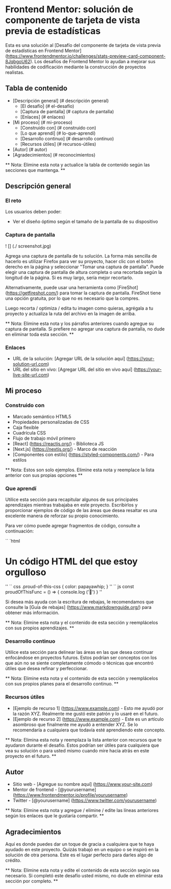 # Frontend Mentor: solución de componente de tarjeta de vista previa de estadísticas

Esta es una solución al [Desafío del componente de tarjeta de vista previa de estadísticas en Frontend Mentor] (https://www.frontendmentor.io/challenges/stats-preview-card-component-8JqbgoU62). Los desafíos de Frontend Mentor lo ayudan a mejorar sus habilidades de codificación mediante la construcción de proyectos realistas.

## Tabla de contenido

- [Descripción general] (# descripción general)
  - [El desafío] (# el-desafío)
  - [Captura de pantalla] (# captura de pantalla)
  - [Enlaces] (# enlaces)
- [Mi proceso] (# mi-proceso)
  - [Construido con] (# construido con)
  - [Lo que aprendí] (# lo-que-aprendí)
  - [Desarrollo continuo] (# desarrollo continuo)
  - [Recursos útiles] (# recursos-útiles)
- [Autor] (# autor)
- [Agradecimientos] (# reconocimientos)

** Nota: Elimine esta nota y actualice la tabla de contenido según las secciones que mantenga. **

## Descripción general

### El reto

Los usuarios deben poder:

- Ver el diseño óptimo según el tamaño de la pantalla de su dispositivo

### Captura de pantalla

! [] (./ screenshot.jpg)

Agrega una captura de pantalla de tu solución. La forma más sencilla de hacerlo es utilizar Firefox para ver su proyecto, hacer clic con el botón derecho en la página y seleccionar "Tomar una captura de pantalla". Puede elegir una captura de pantalla de altura completa o una recortada según la longitud de la página. Si es muy largo, sería mejor recortarlo.

Alternativamente, puede usar una herramienta como [FireShot] (https://getfireshot.com/) para tomar la captura de pantalla. FireShot tiene una opción gratuita, por lo que no es necesario que la compres.

Luego recorta / optimiza / edita tu imagen como quieras, agrégala a tu proyecto y actualiza la ruta del archivo en la imagen de arriba.

** Nota: Elimine esta nota y los párrafos anteriores cuando agregue su captura de pantalla. Si prefiere no agregar una captura de pantalla, no dude en eliminar toda esta sección. **

### Enlaces

- URL de la solución: [Agregar URL de la solución aquí] (https://your-solution-url.com)
- URL del sitio en vivo: [Agregar URL del sitio en vivo aquí] (https://your-live-site-url.com)

## Mi proceso

### Construido con

- Marcado semántico HTML5
- Propiedades personalizadas de CSS
- Caja flexible
- Cuadrícula CSS
- Flujo de trabajo móvil primero
- [React] (https://reactjs.org/) - Biblioteca JS
- [Next.js] (https://nextjs.org/) - Marco de reacción
- [Componentes con estilo] (https://styled-components.com/) - Para estilos

** Nota: Estos son solo ejemplos. Elimine esta nota y reemplace la lista anterior con sus propias opciones **

### Que aprendí

Utilice esta sección para recapitular algunos de sus principales aprendizajes mientras trabajaba en este proyecto. Escribirlos y proporcionar ejemplos de código de las áreas que desea resaltar es una excelente manera de reforzar su propio conocimiento.

Para ver cómo puede agregar fragmentos de código, consulte a continuación:

`` `html
<h1> Un código HTML del que estoy orgulloso </h1>
''
`` css
.proud-of-this-css {
  color: papayawhip;
}
''
`` js
const proudOfThisFunc = () => {
  console.log ('🎉')
}
''

Si desea más ayuda con la escritura de rebajas, le recomendamos que consulte la [Guía de rebajas] (https://www.markdownguide.org/) para obtener más información.

** Nota: Elimine esta nota y el contenido de esta sección y reemplácelos con sus propios aprendizajes. **

### Desarrollo continuo

Utilice esta sección para delinear las áreas en las que desea continuar enfocándose en proyectos futuros. Estos podrían ser conceptos con los que aún no se siente completamente cómodo o técnicas que encontró útiles que desea refinar y perfeccionar.

** Nota: Elimine esta nota y el contenido de esta sección y reemplácelos con sus propios planes para el desarrollo continuo. **

### Recursos útiles

- [Ejemplo de recurso 1] (https://www.example.com) - Esto me ayudó por la razón XYZ. Realmente me gustó este patrón y lo usaré en el futuro.
- [Ejemplo de recurso 2] (https://www.example.com) - Este es un artículo asombroso que finalmente me ayudó a entender XYZ. Se lo recomendaría a cualquiera que todavía esté aprendiendo este concepto.

** Nota: Elimina esta nota y reemplaza la lista anterior con recursos que te ayudaron durante el desafío. Estos podrían ser útiles para cualquiera que vea su solución o para usted mismo cuando mire hacia atrás en este proyecto en el futuro. **

## Autor

- Sitio web - [Agregue su nombre aquí] (https://www.your-site.com)
- Mentor de frontend - [@yourusername] (https://www.frontendmentor.io/profile/yourusername)
- Twitter - [@yourusername] (https://www.twitter.com/yourusername)

** Nota: Elimine esta nota y agregue / elimine / edite las líneas anteriores según los enlaces que le gustaría compartir. **

## Agradecimientos

Aquí es donde puedes dar un toque de gracia a cualquiera que te haya ayudado en este proyecto. Quizás trabajó en un equipo o se inspiró en la solución de otra persona. Este es el lugar perfecto para darles algo de crédito.

** Nota: Elimine esta nota y edite el contenido de esta sección según sea necesario. Si completó este desafío usted mismo, no dude en eliminar esta sección por completo. **